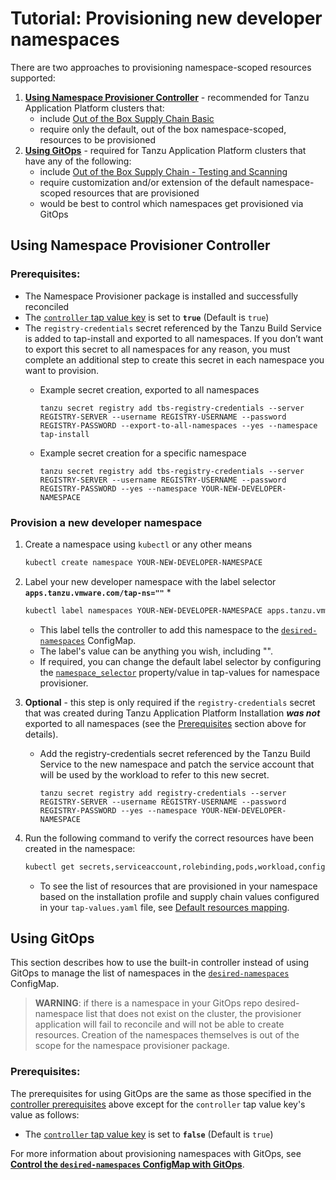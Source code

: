 # Tutorial: Provisioning new developer namespaces

There are two approaches to provisioning namespace-scoped resources supported:

1. [**Using Namespace Provisioner Controller**](#controller-ns-provisioning) - recommended for Tanzu
   Application Platform clusters that:
   - include [Out of the Box Supply Chain Basic](../scc/ootb-supply-chain-basic.hbs.md)
   - require only the default, out of the box namespace-scoped, resources to be provisioned
2. [**Using GitOps**](#using-gitops) - required for Tanzu Application Platform clusters that
   have any of the following:
   - include [Out of the Box Supply Chain - Testing and Scanning](../scc/ootb-supply-chain-testing-scanning.hbs.md)
   - require customization and/or extension of the default namespace-scoped resources that are provisioned
   - would be best to control which namespaces get provisioned via GitOps

## <a id="controller-ns-provisioning"></a>Using Namespace Provisioner Controller

### <a id="nps-controller-prerequisites"></a>Prerequisites:</br>

- The Namespace Provisioner package is installed and successfully reconciled
- The [`controller` tap value key](install.hbs.md#customized-installation) is set to **`true`**
  (Default is `true`)
- The `registry-credentials` secret referenced by the Tanzu Build Service is added to tap-install
  and exported to all namespaces. If you don’t want to export this secret to all namespaces for any
  reason, you must complete an additional step to create this secret in each namespace
  you want to provision.
  - Example secret creation, exported to all namespaces

    ```terminal
    tanzu secret registry add tbs-registry-credentials --server REGISTRY-SERVER --username REGISTRY-USERNAME --password REGISTRY-PASSWORD --export-to-all-namespaces --yes --namespace tap-install
    ```

  - Example secret creation for a specific namespace

    ```terminal
    tanzu secret registry add tbs-registry-credentials --server REGISTRY-SERVER --username REGISTRY-USERNAME --password REGISTRY-PASSWORD --yes --namespace YOUR-NEW-DEVELOPER-NAMESPACE
    ```

### <a id="provision-dev-namespace"></a>Provision a new developer namespace

1. Create a namespace using `kubectl` or any other means

   ```bash
   kubectl create namespace YOUR-NEW-DEVELOPER-NAMESPACE
   ```

1. Label your new developer namespace with the label selector **`apps.tanzu.vmware.com/tap-ns=""`** *

   ```bash
   kubectl label namespaces YOUR-NEW-DEVELOPER-NAMESPACE apps.tanzu.vmware.com/tap-ns=""
   ```

   - This label tells the controller to add this namespace to the
   [`desired-namespaces`](about.hbs.md#nsp-component-desired-namespaces-configmap) ConfigMap.</br>
   - The label's value can be anything you wish, including "". </br>
   - If required, you can change the default label selector by configuring the
     [`namespace_selector`](install.hbs.md#customized-installation) property/value in tap-values
     for namespace provisioner.

1. **Optional** - this step is only required if the `registry-credentials` secret that was created
   during Tanzu Application Platform Installation **_was not_** exported to all namespaces (see the
   [Prerequisites](#nps-controller-prerequisites) section above for details).

   - Add the registry-credentials secret referenced by the Tanzu Build Service to the new
     namespace and patch the service account that will be used by the workload to refer to this new secret.

     ```terminal
     tanzu secret registry add registry-credentials --server REGISTRY-SERVER --username REGISTRY-USERNAME --password REGISTRY-PASSWORD --yes --namespace YOUR-NEW-DEVELOPER-NAMESPACE
     ```

1. Run the following command to verify the correct resources have been created in the namespace:

   ```bash
   kubectl get secrets,serviceaccount,rolebinding,pods,workload,configmap -n YOUR-NEW-DEVELOPER-NAMESPACE
   ```

   - To see the list of resources that are provisioned in your namespace based on the installation
     profile and supply chain values configured in your `tap-values.yaml` file, see [Default resources mapping](reference.hbs.md#default-resources-mapping).

## <a id="using-gitops"></a>Using GitOps

This section describes how to use the built-in controller instead of using GitOps to
manage the list of namespaces in the [`desired-namespaces`](about.hbs.md#nsp-component-desired-namespaces-configmap)
ConfigMap.

>**WARNING**: if there is a namespace in your GitOps repo desired-namespace list that does not
exist on the cluster, the provisioner application will fail to reconcile and will not be able to create
resources. Creation of the namespaces themselves is out of the scope for the namespace provisioner package.

### <a id="gitops-prerequisites"></a>Prerequisites:</br>

The prerequisites for using GitOps are the same as those specified in the
[controller prerequisites](#nps-controller-prerequisites) above except for the `controller`
tap value key's value as follows:

- The [`controller` tap value key](install.hbs.md#customized-installation) is set to **`false`**
  (Default is `true`)

For more information about provisioning namespaces with GitOps, see [**Control the `desired-namespaces` ConfigMap with GitOps**](how-tos.hbs.md#control-desired-namespaces).
